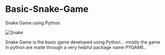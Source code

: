 # Basic-Snake-Game
Snake Game using Python.


![Snake](https://user-images.githubusercontent.com/68092947/156971452-260cdb04-e063-4131-80b6-7fa2d573491c.png)

Snake Game is the basic game developed using Python...
mostly the game in python are made through a very helpful package name PYGAME..
